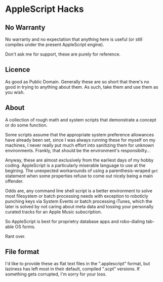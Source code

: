 # AppleScript Hacks

## No Warranty

No warranty and no expectation that anything here is useful (or still compiles under the present AppleScript engine).

Don't ask me for support, these are purely for reference.

## Licence

As good as Public Domain. Generally these are so short that there's no good in trying to anything about them. As such, take them and use them as you wish.

## About

A collection of rough math and system scripts that demonstrate a concept or do some function.

Some scripts assume that the appropriate system preference allowances have already been set, since I was always running these for myself on my machines, I never really put much effort into sanitizing them for unknown environments. Frankly, that should be the environment's responsibilty...

Anyway, these are almost exclusively from the earliest days of my hobby coding. AppleScript is a particularly miserable language to use at the begining. The unexpected workarounds of using a parenthesis-wraped `get` statement when some properties refuse to come out nicely being a main offender.

Odds are, any command line shell script is a better environment to solve most filesystem or batch processing needs with exception to roboticly punching keys via System Events or batch processing iTunes, which the later is solved by not caring about meta data and tossing your personally curated tracks for an Apple Music subscription.

So AppleScript is best for proprietry database apps and robo-dialing tab-able OS forms.

Rant over.

## File format

I'd like to provide these as flat text files in the ".applescript" format, but laziness has left most in their default, compiled ".scpt" versions. If something gets corrupted, I'm sorry for your loss.
